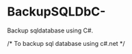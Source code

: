 BackupSQLDbC-
=============

Backup sqldatabase using C#.

/* To backup sql database using c#.net */



